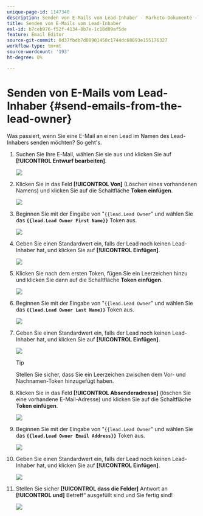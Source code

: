 ```yaml
---
unique-page-id: 1147340
description: Senden von E-Mails vom Lead-Inhaber - Marketo-Dokumente - Produktdokumentation
title: Senden von E-Mails vom Lead-Inhaber
exl-id: b7ceb976-f52f-4134-8b7e-1c18d09af5de
feature: Email Editor
source-git-commit: 0d37fbdb7d08901458c1744dc68893e155176327
workflow-type: tm+mt
source-wordcount: '193'
ht-degree: 0%

---
```


# Senden von E-Mails vom Lead-Inhaber {#send-emails-from-the-lead-owner}

Was passiert, wenn Sie eine E-Mail an einen Lead im Namen des Lead-Inhabers senden möchten?  So geht&#39;s.

1. Suchen Sie Ihre E-Mail, wählen Sie sie aus und klicken Sie auf **[!UICONTROL Entwurf bearbeiten]**.

   ![](assets/one.png)

1. Klicken Sie in das Feld **[!UICONTROL Von]** (Löschen eines vorhandenen Namens) und klicken Sie auf die Schaltfläche **Token einfügen**.

   ![](assets/two.png)

1. Beginnen Sie mit der Eingabe von &quot;`{{lead.Lead Owner`&quot; und wählen Sie das **`{{lead.Lead Owner First Name}}`** Token aus.

   ![](assets/image2014-9-11-13-3a7-3a43.png)

1. Geben Sie einen Standardwert ein, falls der Lead noch keinen Lead-Inhaber hat, und klicken Sie auf **[!UICONTROL Einfügen]**.

   ![](assets/image2014-9-11-13-3a7-3a58.png)

1. Klicken Sie nach dem ersten Token, fügen Sie ein Leerzeichen hinzu und klicken Sie dann auf die Schaltfläche **Token einfügen**.

   ![](assets/five.png)

1. Beginnen Sie mit der Eingabe von &quot;`{{lead.Lead Owner`&quot; und wählen Sie das **`{{lead.Lead Owner Last Name}}`** Token aus.

   ![](assets/image2014-9-11-13-3a8-3a24.png)

1. Geben Sie einen Standardwert ein, falls der Lead noch keinen Lead-Inhaber hat, und klicken Sie auf **[!UICONTROL Einfügen]**.

   ![](assets/image2014-9-11-13-3a8-3a39.png)

   >[!TIP]
   >
   >Stellen Sie sicher, dass Sie ein Leerzeichen zwischen dem Vor- und Nachnamen-Token hinzugefügt haben.

1. Klicken Sie in das Feld **[!UICONTROL Absenderadresse]** (löschen Sie eine vorhandene E-Mail-Adresse) und klicken Sie auf die Schaltfläche **Token einfügen**.

   ![](assets/eight.png)

1. Beginnen Sie mit der Eingabe von &quot;`{{lead.Lead Owner`&quot; und wählen Sie das **`{{lead.Lead Owner Email Address}}`** Token aus.

   ![](assets/image2014-9-11-13-3a9-3a33.png)

1. Geben Sie einen Standardwert ein, falls der Lead noch keinen Lead-Inhaber hat, und klicken Sie auf **[!UICONTROL Einfügen]**.

   ![](assets/ten.png)

1. Stellen Sie sicher **[!UICONTROL dass die Felder]** Antwort an **[!UICONTROL und]** Betreff“ ausgefüllt sind und Sie fertig sind!

   ![](assets/eleven.png)
